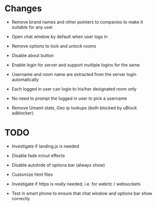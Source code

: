 # Changes

* Remove brand names and other pointers to companies to make it suitable for any user

* Open chat window by default when user logs in

* Remove options to lock and unlock rooms

* Disable about button

* Enable login for server and support multiple logins for the same

* Username and room name are extracted from the server login automatically

* Each logged in user can login to his/her designated room only

* No need to prompt the logged in user to pick a username

* Remove Umami stats, Geo ip lookups (both blocked by uBlock adblocker)


# TODO

* Investigate if landing.js is needed

* Disable fade in/out effects

* Disable autohide of options bar (always show)

* Customize html files

* Investigate if https is really needed, i.e. for webrtc / websockets

* Test in smart phone to ensure that chat window and options bar show correctly
